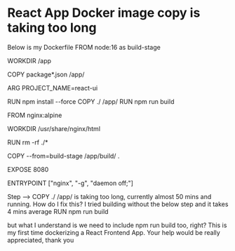 
# React App Docker image copy is taking too long

Below is my Dockerfile
FROM node:16 as build-stage

WORKDIR /app

COPY package*.json /app/

ARG PROJECT_NAME=react-ui

RUN npm install --force 
COPY ./ /app/
RUN npm run build

FROM nginx:alpine

WORKDIR /usr/share/nginx/html

RUN rm -rf ./*

COPY --from=build-stage /app/build/ .

EXPOSE 8080 

ENTRYPOINT ["nginx", "-g", "daemon off;"]

Step --> COPY ./ /app/ is taking too long, currently almost 50 mins and running. How do I fix this?
I tried building without the below step and it takes 4 mins average
RUN npm run build

but what I understand is we need to include npm run build too, right? This is my first time dockerizing a React Frontend App. Your help would be really appreciated, thank you

        